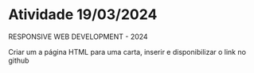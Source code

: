 # Atividade 19/03/2024
RESPONSIVE WEB DEVELOPMENT - 2024

Criar um a página HTML para uma carta, inserir e disponibilizar o link no github
